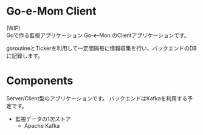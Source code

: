 # Go-e-Mom Client

(WIP)  
Goで作る監視アプリケーション Go-e-Mon のClientアプリケーションです。

goroutineとTickerを利用して一定間隔毎に情報収集を行い、バックエンドのDBに記録します。

# Components

Server/Client型のアプリケーションです。
バックエンドはKafkaを利用する予定です。

* 監視データの1次ストア
  * Apache Kafka